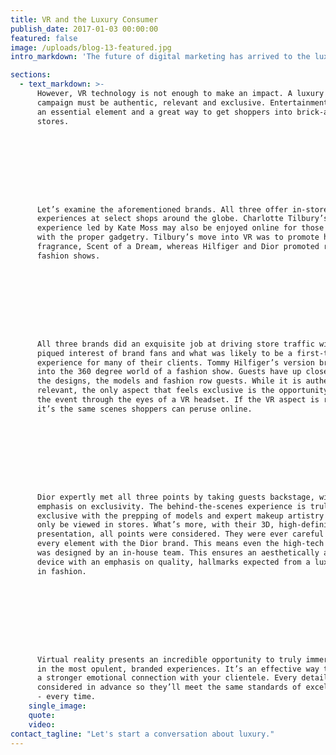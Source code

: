 ```yaml
---
title: ​VR and the Luxury Consumer
publish_date: 2017-01-03 00:00:00
featured: false
image: /uploads/blog-13-featured.jpg
intro_markdown: 'The future of digital marketing has arrived to the luxury arena. Virtual reality (VR) is finally a serious contender with improved technology and more considered applications. It’s being embraced by the likes of Charlotte Tilbury, Tommy Hilfiger and even the House of Dior as a powerful means for reinforcing a brand.​'

sections:
  - text_markdown: >-
      However, VR technology is not enough to make an impact. A luxury VR
      campaign must be authentic, relevant and exclusive. Entertainment is also
      an essential element and a great way to get shoppers into brick-and-mortar
      stores.









      Let’s examine the aforementioned brands. All three offer in-store VR
      experiences at select shops around the globe. Charlotte Tilbury’s
      experience led by Kate Moss may also be enjoyed online for those equipped
      with the proper gadgetry. Tilbury’s move into VR was to promote her first
      fragrance, Scent of a Dream, whereas Hilfiger and Dior promoted recent
      fashion shows.









      All three brands did an exquisite job at driving store traffic with the
      piqued interest of brand fans and what was likely to be a first-time VR
      experience for many of their clients. Tommy Hilfiger’s version brings users
      into the 360 degree world of a fashion show. Guests have up close views of
      the designs, the models and fashion row guests. While it is authentic and
      relevant, the only aspect that feels exclusive is the opportunity to view
      the event through the eyes of a VR headset. If the VR aspect is removed,
      it’s the same scenes shoppers can peruse online.









      Dior expertly met all three points by taking guests backstage, with an
      emphasis on exclusivity. The behind-the-scenes experience is truly
      exclusive with the prepping of models and expert makeup artistry that may
      only be viewed in stores. What’s more, with their 3D, high-definition
      presentation, all points were considered. They were ever careful to align
      every element with the Dior brand. This means even the high-tech VR headset
      was designed by an in-house team. This ensures an aesthetically appropriate
      device with an emphasis on quality, hallmarks expected from a luxury firm
      in fashion.









      Virtual reality presents an incredible opportunity to truly immerse clients
      in the most opulent, branded experiences. It’s an effective way to build
      a stronger emotional connection with your clientele. Every detail may be
      considered in advance so they’ll meet the same standards of excellence
      - every time.​
    single_image:
    quote:
    video:
contact_tagline: "Let's start a conversation about luxury."
---
```



